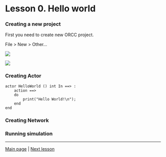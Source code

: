 # Lesson 0. Hello world

### Creating a new project
First you need to create new ORCC project. 

File > New > Other...

![](https://raw.githubusercontent.com/eugeneu/rvccaltut/master/images/00_01_Create_new_orcc_project.png)

![](https://raw.githubusercontent.com/eugeneu/rvccaltut/master/images/00_02_Create_new_orcc_project.png)


### Creating Actor

```
actor HelloWorld () int In ==> :
	action ==>
	do
		print("Hello World!\n");
	end
end
```

### Creating Network

### Running simulation


---
[Main page](../../../../../../) | [Next lesson](../l01SimpleActor)
